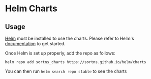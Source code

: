 # Helm Charts

## Usage

[Helm](https://helm.sh) must be installed to use the charts.
Please refer to Helm's [documentation](https://helm.sh/docs/) to get started.

Once Helm is set up properly, add the repo as follows:

```console
helm repo add sortns_charts https://sortns.github.io/helm/charts
```

You can then run `helm search repo stable` to see the charts
